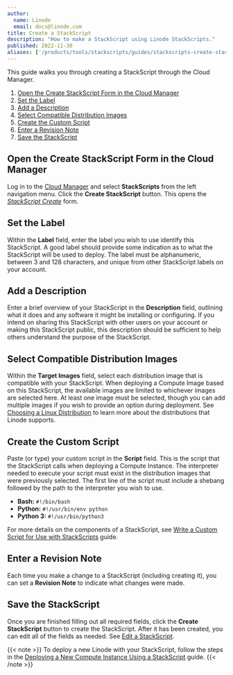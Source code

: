 ```yaml
---
author:
  name: Linode
  email: docs@linode.com
title: Create a StackScript
description: "How to make a StackScript using Linode StackScripts."
published: 2022-11-30
aliases: ['/products/tools/stackscripts/guides/stackscripts-create-stackscript/']
---
```


This guide walks you through creating a StackScript through the Cloud Manager.

1. [Open the Create StackScript Form in the Cloud Manager](#open-the-create-stackscript-form-in-the-cloud-manager)
1. [Set the Label](#set-the-label)
1. [Add a Description](#add-a-description)
1. [Select Compatible Distribution Images](#select-compatible-distribution-images)
1. [Create the Custom Script](#create-the-custom-script)
1. [Enter a Revision Note](#enter-a-revision-note)
1. [Save the StackScript](#save-the-stackscript)

## Open the Create StackScript Form in the Cloud Manager

Log in to the [Cloud Manager](https://cloud.linode.com/) and select **StackScripts** from the left navigation menu. Click the **Create StackScript** button. This opens the *[StackScript Create](https://cloud.linode.com/stackscripts/create)* form.

## Set the Label

Within the **Label** field, enter the label you wish to use identify this StackScript. A good label should provide some indication as to what the StackScript will be used to deploy. The label must be alphanumeric, between 3 and 128 characters, and unique from other StackScript labels on your account.

## Add a Description

Enter a brief overview of your StackScript in the **Description** field, outlining what it does and any software it might be installing or configuring. If you intend on sharing this StackScript with other users on your account or making this StackScript public, this description should be sufficient to help others understand the purpose of the StackScript.

## Select Compatible Distribution Images

Within the **Target Images** field, select each distribution image that is compatible with your StackScript. When deploying a Compute Image based on this StackScript, the available images are limited to whichever images are selected here. At least one image must be selected, though you can add multiple images if you wish to provide an option during deployment. See [Choosing a Linux Distribution](/docs/guides/choosing-a-distribution/) to learn more about the distributions that Linode supports.

## Create the Custom Script

Paste (or type) your custom script in the **Script** field. This is the script that the StackScript calls when deploying a Compute Instance. The interpreter needed to execute your script must exist in the distribution images that were previously selected. The first line of the script must include a shebang followed by the path to the interpreter you wish to use.

- **Bash:** `#!/bin/bash`
- **Python:** `#!/usr/bin/env python`
- **Python 3:** `#!/usr/bin/python3`

For more details on the components of a StackScript, see [Write a Custom Script for Use with StackScripts](/docs/products/tools/stackscripts/guides/write-a-custom-script/) guide.

## Enter a Revision Note

Each time you make a change to a StackScript (including creating it), you can set a **Revision Note** to indicate what changes were made.

## Save the StackScript

Once you are finished filling out all required fields, click the **Create StackScript** button to create the StackScript. After it has been created, you can edit all of the fields as needed. See [Edit a StackScript](/docs/products/tools/stackscripts/guides/manage/#edit-a-stackscript).

{{< note >}}
To deploy a new Linode with your StackScript, follow the steps in the [Deploying a New Compute Instance Using a StackScript](/docs/products/tools/stackscripts/guides/deploy-a-compute-instance/#deploy-a-linode-from-an-account-stackscript) guide.
{{< /note >}}